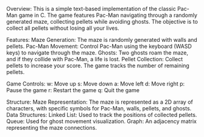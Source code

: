 Overview:
This is a simple text-based implementation of the classic Pac-Man game in C. The game features Pac-Man navigating through a randomly generated maze, collecting pellets while avoiding ghosts. The objective is to collect all pellets without losing all your lives.

Features:
Maze Generation: The maze is randomly generated with walls and pellets.
Pac-Man Movement: Control Pac-Man using the keyboard (WASD keys) to navigate through the maze.
Ghosts: Two ghosts roam the maze, and if they collide with Pac-Man, a life is lost.
Pellet Collection: Collect pellets to increase your score. The game tracks the number of remaining pellets.

Game Controls:
w: Move up
s: Move down
a: Move left
d: Move right
p: Pause the game
r: Restart the game
q: Quit the game

Structure:
Maze Representation: The maze is represented as a 2D array of characters, with specific symbols for Pac-Man, walls, pellets, and ghosts.
Data Structures:
Linked List: Used to track the positions of collected pellets.
Queue: Used for ghost movement visualization.
Graph: An adjacency matrix representing the maze connections.
